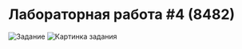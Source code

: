 # Лабораторная работа #4 (8482)
![Задание](https://github.com/slamach/web-lab4/blob/main/doc/task.png?raw=true)
![Картинка задания](https://github.com/slamach/web-lab4/blob/main/doc/task_image.png?raw=true)
